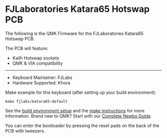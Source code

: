 # FJLaboratories Katara65 Hotswap PCB

The following is the QMK Firmware for the FJLaboratories Katara65 Hotswap PCB.

The PCB will feature:
* Kailh Hotswap sockets
* QMK & VIA compatibility

---

* Keyboard Maintainer: FJLabs
* Hardware Supported: Khora

Make example for this keyboard (after setting up your build environment):

    make fjlabs/katara65:default

See the [build environment setup](https://docs.qmk.fm/#/getting_started_build_tools) and the [make instructions](https://docs.qmk.fm/#/getting_started_make_guide) for more information. Brand new to QMK? Start with our [Complete Newbs Guide](https://docs.qmk.fm/#/newbs).

You can enter the bootloader by pressing the reset pads on the back of the PCB with tweezers.
